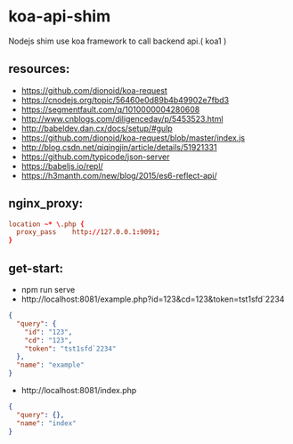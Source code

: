 # koa-api-shim
Nodejs shim use koa framework to call backend api.( koa1 )


## resources:
+ https://github.com/dionoid/koa-request
+ https://cnodejs.org/topic/56460e0d89b4b49902e7fbd3
+ https://segmentfault.com/q/1010000004280608
+ http://www.cnblogs.com/diligenceday/p/5453523.html
+ http://babeldev.dan.cx/docs/setup/#gulp
+ https://github.com/dionoid/koa-request/blob/master/index.js
+ http://blog.csdn.net/qiqingjin/article/details/51921331
+ https://github.com/typicode/json-server
+ https://babeljs.io/repl/
+ https://h3manth.com/new/blog/2015/es6-reflect-api/

## nginx_proxy:
```conf
location ~* \.php {
  proxy_pass 	http://127.0.0.1:9091;
}
```

## get-start:
+ npm run serve
+ http://localhost:8081/example.php?id=123&cd=123&token=tst1sfd`2234
```json
{
  "query": {
    "id": "123",
    "cd": "123",
    "token": "tst1sfd`2234"
  },
  "name": "example"
}
```
+ http://localhost:8081/index.php
```json
{
  "query": {},
  "name": "index"
}
```
